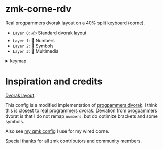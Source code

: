 # zmk-corne-rdv
Real progpammers dvorak layout on a 40% split keyboard (corne). 
- `Layer 0`: ✍️ Standard dvorak layout
- `Layer 1`: 💯 Numbers
- `Layer 2`: 🔣 Symbols
- `Layer 3`: 📡 Multimedia

<details>
  <summary>keymap</summary>

```
// +------------------------------------------------------------------------------------+
// |  TAB  | ; : | , < | . > |  P  |  Y  |         |  F  |  G  |  C  |  R  |  L  | BSPC |
// | LSHFT |  A  |  O  |  E  |  U  |  I  |         |  D  |  H  |  T  |  N  |  S  | DEL  |
// |  CTLR | ' " | q @ |  J  |  K  |  X  |         |  B  |  M  |  W  |  V  |  Z  | ESC  |
//                       | GUI | LOWER | SPC |  | ENT | RAISE | ALT |
// +------------------------------------------------------------------------------------+
  
// +------------------------------------------------------------------------------------+
// |   TAB |  1  |  2  |  3  |  4  |  5  |         |  6  |  7  |  8  |  9  |  0  | BKSP |
// | LSHFT |     |     |     |     |     |         | LEFT| DOWN|  UP | RHGT|     |      |
// |  CTLR |     |     |     |     |     |         |     |     |     |     |     |      |
//                         | GUI |     | SPC |  | ENT |MEDIA| ALT |
// +------------------------------------------------------------------------------------+

// +------------------------------------------------------------------------------------+
// |  TAB  |  !  |  @  |  #  |  $  |  %  |         |  ^  |  &  |  *  |  (  |  )  | BSPC |
// | LSHFT |  ~  |  -  |  [  |  (  |  /  |         |  \  |  )  |  ]  |  +  |  =  | ` ~  |
// |  CTLR |GLOBE|  _  |  ?  |  {  |  :  |         |  ;  |  }  |  "  |  |  |     |  ESC |
//                        | GUI |MEDIA| SPC |   | ENT |     | ALT |
// +------------------------------------------------------------------------------------+

// +------------------------------------------------------------------------------------+
// |   TAB |     |     |     |     |     |         |     |     |     |     |     | BKSP |
// |BT CLR | BT1 | BT2 | BT3 | BT4 | BT5 |         | PREV|> || | NEXT|     |     |      |
// |  CTLR |PW ON|PWOFF|     |     |     |         | MUTE| VOL-| VOL+|     |     |  ESC |
//                        | GUI |     | SPC |  | ENT |     | ALT |
// +------------------------------------------------------------------------------------+
```

</details>

# Inspiration and credits
[Dvorak layout](https://en.wikipedia.org/wiki/Dvorak_keyboard_layout).

This config is a modified implementation of [progpammers dvorak](https://www.kaufmann.no/roland/dvorak/). I think this is closest to [real programmers dvorak](https://github.com/ThePrimeagen/keyboards/blob/master/README.md).
Deviation from progpammers dvorat is that I do not remap `numbers`, but do optimize brackets and some symbols.

Also see [my qmk config](https://github.com/timonviola/qmk_firmware) I use for my wired corne.

Special thanks for all zmk contributors and community members.
